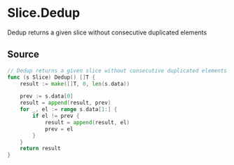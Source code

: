 # Slice.Dedup

Dedup returns a given slice without consecutive duplicated elements

## Source

```go
// Dedup returns a given slice without consecutive duplicated elements
func (s Slice) Dedup() []T {
	result := make([]T, 0, len(s.data))

	prev := s.data[0]
	result = append(result, prev)
	for _, el := range s.data[1:] {
		if el != prev {
			result = append(result, el)
			prev = el
		}
	}
	return result
}
```